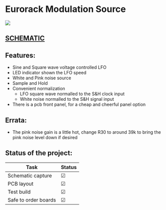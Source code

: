 # Eurorack Modulation Source

![](./pics/euro_mod_source_build.png)

## [SCHEMATIC](https://github.com/JordanAceto/modulation_source/blob/main/main_pcb/construction_docs/modulation_source_schematic.pdf)

## Features:
- Sine and Square wave voltage controlled LFO
- LED indicator shown the LFO speed
- White and Pink noise source
- Sample and Hold
- Convenient normalization
    - LFO square wave normalled to the S&H clock input
    - White noise normalled to the S&H signal input
- There is a pcb front panel, for a cheap and cheerful panel option

## Errata:
- The pink noise gain is a little hot, change R30 to around 39k to bring the pink noise level down if desired

## Status of the project:

Task | Status |
---------|--------------|
Schematic capture | &#9745;
PCB layout | &#9745;
Test build | &#9745;
Safe to order boards| &#9745;